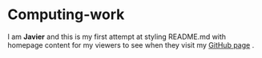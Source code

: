 # Computing-work
I am **Javier** and this is my first attempt at styling README.md with homepage content for my viewers to see when they visit my [GitHub page](https://github.com/JavierKan/computing-work/blob/master/README.md) .

